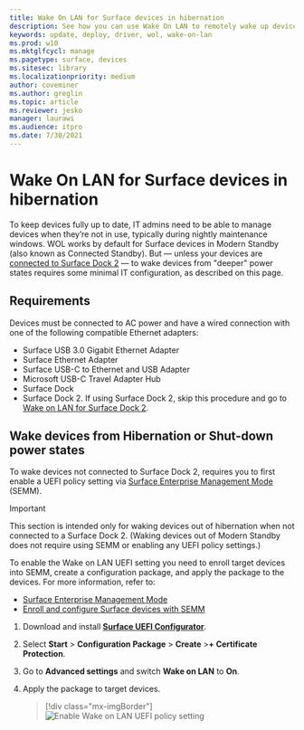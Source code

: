 ```yaml
---
title: Wake On LAN for Surface devices in hibernation
description: See how you can use Wake On LAN to remotely wake up devices to perform management tasks automatically.
keywords: update, deploy, driver, wol, wake-on-lan
ms.prod: w10
ms.mktglfcycl: manage
ms.pagetype: surface, devices
ms.sitesec: library
ms.localizationpriority: medium
author: coveminer
ms.author: greglin
ms.topic: article
ms.reviewer: jesko
manager: laurawi
ms.audience: itpro
ms.date: 7/30/2021
---
```


# Wake On LAN for Surface devices in hibernation

To keep devices fully up to date, IT admins need to be able to manage devices when they’re not in use, typically during nightly maintenance windows. WOL works by default for Surface devices in Modern Standby (also known as Connected Standby). But — unless your devices are [connected to Surface Dock 2](wake-on-lan-surface-dock2.md) — to wake devices from "deeper" power states requires some minimal IT configuration, as described on this page.

## Requirements

Devices must be connected to AC power and have a wired connection with one of the following compatible Ethernet adapters:

- Surface USB 3.0 Gigabit Ethernet Adapter
- Surface Ethernet Adapter
- Surface USB-C to Ethernet and USB Adapter
- Microsoft USB-C Travel Adapter Hub
- Surface Dock
- Surface Dock 2. If using Surface Dock 2, skip this procedure and go to [Wake on LAN for Surface Dock 2](wake-on-lan-surface-dock2.md). 


## Wake devices from Hibernation or Shut-down power states

 To wake devices not connected to Surface Dock 2, requires you to first enable a UEFI policy setting via [Surface Enterprise Management Mode](surface-enterprise-management-mode.md) (SEMM).

> [!IMPORTANT]
> This section is intended only for waking devices out of hibernation when not connected to a Surface Dock 2. (Waking devices out of Modern Standby does not require using SEMM or enabling any UEFI policy settings.) 

To enable the Wake on LAN UEFI setting you need to enroll target devices into SEMM, create a configuration package, and apply the package to the devices. For more information, refer to:

- [Surface Enterprise Management Mode](surface-enterprise-management-mode.md)
- [Enroll and configure Surface devices with SEMM](enroll-and-configure-surface-devices-with-semm.md)

1. Download and install [**Surface UEFI Configurator**](https://www.microsoft.com/download/details.aspx?id=46703).
2. Select **Start** > **Configuration Package** > **Create** >**+ Certificate Protection**.
3. Go to **Advanced settings** and switch **Wake on LAN** to **On**.
4. Apply the package to target devices.

    > [!div class="mx-imgBorder"]
    > ![Enable Wake on LAN UEFI policy setting](images/wol-uefi.png)
